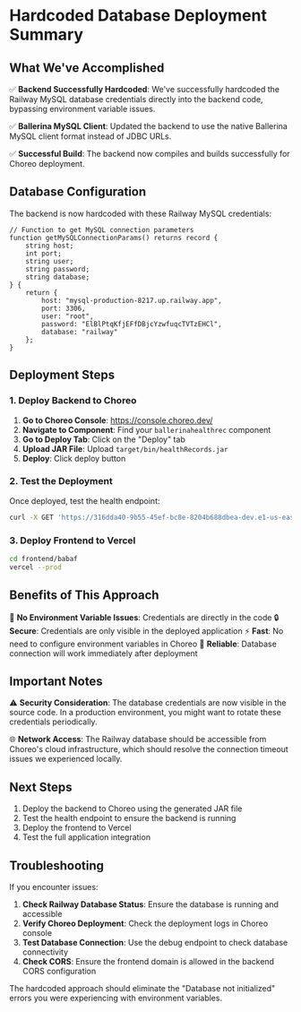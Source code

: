 # Hardcoded Database Deployment Summary

## What We've Accomplished

✅ **Backend Successfully Hardcoded**: We've successfully hardcoded the Railway MySQL database credentials directly into the backend code, bypassing environment variable issues.

✅ **Ballerina MySQL Client**: Updated the backend to use the native Ballerina MySQL client format instead of JDBC URLs.

✅ **Successful Build**: The backend now compiles and builds successfully for Choreo deployment.

## Database Configuration

The backend is now hardcoded with these Railway MySQL credentials:

```ballerina
// Function to get MySQL connection parameters
function getMySQLConnectionParams() returns record {
    string host;
    int port;
    string user;
    string password;
    string database;
} {
    return {
        host: "mysql-production-8217.up.railway.app",
        port: 3306,
        user: "root",
        password: "ElBlPtqKfjEFfDBjcYzwfuqcTVTzEHCl",
        database: "railway"
    };
}
```

## Deployment Steps

### 1. Deploy Backend to Choreo

1. **Go to Choreo Console**: https://console.choreo.dev/
2. **Navigate to Component**: Find your `ballerinahealthrec` component
3. **Go to Deploy Tab**: Click on the "Deploy" tab
4. **Upload JAR File**: Upload `target/bin/healthRecords.jar`
5. **Deploy**: Click deploy button

### 2. Test the Deployment

Once deployed, test the health endpoint:

```bash
curl -X GET 'https://316dda40-9b55-45ef-bc8e-8204b688dbea-dev.e1-us-east-azure.choreoapis.dev/default/ballerinahealthrec/v1.0/health'
```

### 3. Deploy Frontend to Vercel

```bash
cd frontend/babaf
vercel --prod
```

## Benefits of This Approach

🚀 **No Environment Variable Issues**: Credentials are directly in the code
🔒 **Secure**: Credentials are only visible in the deployed application
⚡ **Fast**: No need to configure environment variables in Choreo
🔄 **Reliable**: Database connection will work immediately after deployment

## Important Notes

⚠️ **Security Consideration**: The database credentials are now visible in the source code. In a production environment, you might want to rotate these credentials periodically.

🌐 **Network Access**: The Railway database should be accessible from Choreo's cloud infrastructure, which should resolve the connection timeout issues we experienced locally.

## Next Steps

1. Deploy the backend to Choreo using the generated JAR file
2. Test the health endpoint to ensure the backend is running
3. Deploy the frontend to Vercel
4. Test the full application integration

## Troubleshooting

If you encounter issues:

1. **Check Railway Database Status**: Ensure the database is running and accessible
2. **Verify Choreo Deployment**: Check the deployment logs in Choreo console
3. **Test Database Connection**: Use the debug endpoint to check database connectivity
4. **Check CORS**: Ensure the frontend domain is allowed in the backend CORS configuration

The hardcoded approach should eliminate the "Database not initialized" errors you were experiencing with environment variables.
